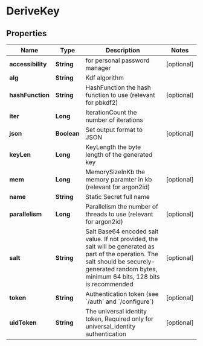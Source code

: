 

# DeriveKey


## Properties

| Name | Type | Description | Notes |
|------------ | ------------- | ------------- | -------------|
|**accessibility** | **String** | for personal password manager |  [optional] |
|**alg** | **String** | Kdf algorithm |  |
|**hashFunction** | **String** | HashFunction the hash function to use (relevant for pbkdf2) |  [optional] |
|**iter** | **Long** | IterationCount the number of iterations |  |
|**json** | **Boolean** | Set output format to JSON |  [optional] |
|**keyLen** | **Long** | KeyLength the byte length of the generated key |  |
|**mem** | **Long** | MemorySizeInKb the memory paramter in kb (relevant for argon2id) |  [optional] |
|**name** | **String** | Static Secret full name |  |
|**parallelism** | **Long** | Parallelism the number of threads to use (relevant for argon2id) |  [optional] |
|**salt** | **String** | Salt Base64 encoded salt value. If not provided, the salt will be generated as part of the operation. The salt should be securely-generated random bytes, minimum 64 bits, 128 bits is recommended |  [optional] |
|**token** | **String** | Authentication token (see &#x60;/auth&#x60; and &#x60;/configure&#x60;) |  [optional] |
|**uidToken** | **String** | The universal identity token, Required only for universal_identity authentication |  [optional] |



